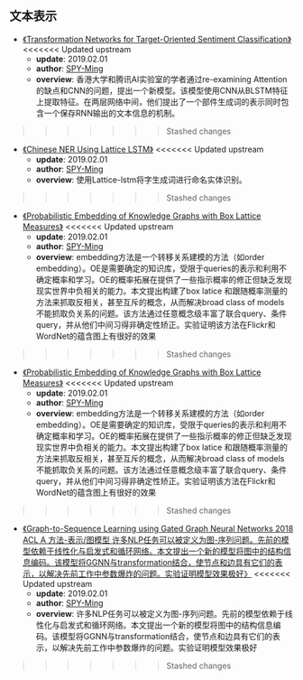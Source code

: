 ## 文本表示

* [《Transformation Networks for Target-Oriented Sentiment Classification》](https://github.com/PaperCommunity/Reinforcement-Learning/tree/master/ImitationLearning/Playing%20hard%20exploration%20games%20by%20watching%20YouTube)
<<<<<<< Updated upstream
  * **update**: 2019.02.01
  * **author**: [SPY-Ming](https://github.com/SPY-Ming)
  * **overview**: 香港大学和腾讯AI实验室的学者通过re-examining Attention的缺点和CNN的问题，提出一个新模型。该模型使用CNN从BLSTM特征上提取特征。在两层网络中间，他们提出了一个部件生成词的表示同时包含一个保存RNN输出的文本信息的机制。
>>>>>>> Stashed changes

* [《Chinese NER Using Lattice LSTM》](https://github.com/PaperCommunity/Reinforcement-Learning/tree/master/ImitationLearning/Playing%20hard%20exploration%20games%20by%20watching%20YouTube)
<<<<<<< Updated upstream
  * **update**: 2019.02.01
  * **author**: [SPY-Ming](https://github.com/SPY-Ming)
  * **overview**: 使用Lattice-lstm将字生成词进行命名实体识别。 
>>>>>>> Stashed changes

* [《Probabilistic Embedding of Knowledge Graphs with Box Lattice Measures》](https://github.com/PaperCommunity/Reinforcement-Learning/tree/master/ImitationLearning/Playing%20hard%20exploration%20games%20by%20watching%20YouTube)
<<<<<<< Updated upstream
  * **update**: 2019.02.01
  * **author**: [SPY-Ming](https://github.com/SPY-Ming)
  * **overview**: embedding方法是一个转移关系建模的方法（如order embedding）。OE是需要确定的知识库，受限于queries的表示和利用不确定概率和学习。OE的概率拓展在提供了一些指示概率的修正但缺乏发现现实世界中负相关的能力。本文提出构建了box latice 和跟随概率测量的方法来抓取反相关，甚至互斥的概念，从而解决broad class of models 不能抓取负关系的问题。该方法通过任意概念级丰富了联合query、条件query，并从他们中间习得非确定性矫正。实验证明该方法在Flickr和WordNet的蕴含图上有很好的效果
>>>>>>> Stashed changes

* [《Probabilistic Embedding of Knowledge Graphs with Box Lattice Measures》](https://github.com/PaperCommunity/Reinforcement-Learning/tree/master/ImitationLearning/Playing%20hard%20exploration%20games%20by%20watching%20YouTube)
<<<<<<< Updated upstream
  * **update**: 2019.02.01
  * **author**: [SPY-Ming](https://github.com/SPY-Ming)
  * **overview**: embedding方法是一个转移关系建模的方法（如order embedding）。OE是需要确定的知识库，受限于queries的表示和利用不确定概率和学习。OE的概率拓展在提供了一些指示概率的修正但缺乏发现现实世界中负相关的能力。本文提出构建了box latice 和跟随概率测量的方法来抓取反相关，甚至互斥的概念，从而解决broad class of models 不能抓取负关系的问题。该方法通过任意概念级丰富了联合query、条件query，并从他们中间习得非确定性矫正。实验证明该方法在Flickr和WordNet的蕴含图上有很好的效果
>>>>>>> Stashed changes

* [《Graph-to-Sequence Learning using Gated Graph Neural Networks	2018	ACL	A	方法-表示/图模型	许多NLP任务可以被定义为图-序列问题。先前的模型依赖于线性化与启发式和循环网络。本文提出一个新的模型将图中的结构信息编码。该模型将GGNN与transformation结合，使节点和边具有它们的表示，以解决先前工作中参数爆炸的问题。实验证明模型效果极好》](https://github.com/PaperCommunity/Reinforcement-Learning/tree/master/ImitationLearning/Playing%20hard%20exploration%20games%20by%20watching%20YouTube)
<<<<<<< Updated upstream
  * **update**: 2019.02.01
  * **author**: [SPY-Ming](https://github.com/SPY-Ming)
  * **overview**: 许多NLP任务可以被定义为图-序列问题。先前的模型依赖于线性化与启发式和循环网络。本文提出一个新的模型将图中的结构信息编码。该模型将GGNN与transformation结合，使节点和边具有它们的表示，以解决先前工作中参数爆炸的问题。实验证明模型效果极好
>>>>>>> Stashed changes

